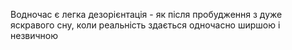Водночас є легка дезорієнтація - як після пробудження з дуже яскравого сну, коли реальність здається одночасно ширшою і незвичною
